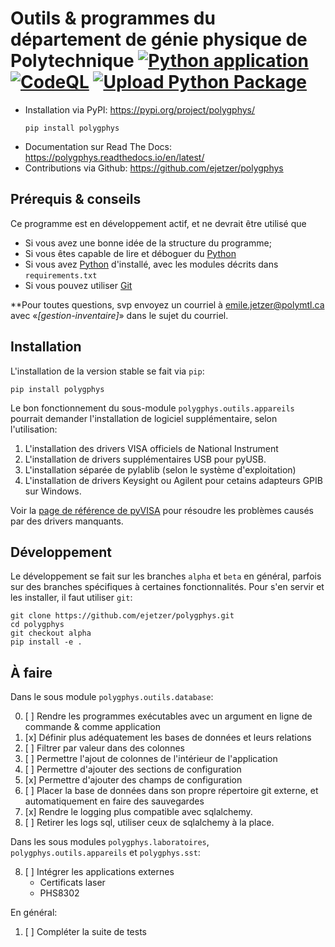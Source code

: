 # Outils & programmes du département de génie physique de Polytechnique [![Python application](https://github.com/ejetzer/polygphys/actions/workflows/python-app.yml/badge.svg)](https://github.com/ejetzer/polygphys/actions/workflows/python-app.yml) [![CodeQL](https://github.com/ejetzer/polygphys/actions/workflows/codeql-analysis.yml/badge.svg)](https://github.com/ejetzer/polygphys/actions/workflows/codeql-analysis.yml) [![Upload Python Package](https://github.com/ejetzer/polygphys/actions/workflows/python-publish.yml/badge.svg)](https://github.com/ejetzer/polygphys/actions/workflows/python-publish.yml)

- Installation via PyPI: https://pypi.org/project/polygphys/
    ```
    pip install polygphys
    ```
- Documentation sur Read The Docs: https://polygphys.readthedocs.io/en/latest/
- Contributions via Github: https://github.com/ejetzer/polygphys 



## Prérequis & conseils

Ce programme est en développement actif, et ne devrait être utilisé que

- Si vous avez une bonne idée de la structure du programme;
- Si vous êtes capable de lire et déboguer du [Python]
- Si vous avez [Python] d'installé, avec les modules décrits dans `requirements.txt`
- Si vous pouvez utiliser [Git]

**Pour toutes questions, svp envoyez un courriel à [emile.jetzer@polymtl.ca] avec «_[gestion-inventaire]_» dans le sujet du courriel.

[Python]: https://www.python.org
[Git]: https://git-scm.com/
[emile.jetzer@polymtl.ca]: mailto:emile.jetzer@polymtl.ca?subject=[gestion-inventaire]

## Installation

L'installation de la version stable se fait via `pip`:

```
pip install polygphys
```

Le bon fonctionnement du sous-module `polygphys.outils.appareils` pourrait demander l'installation de logiciel supplémentaire, selon l'utilisation:

1. L'installation des drivers VISA officiels de National Instrument
2. L'installation de drivers supplémentaires USB pour pyUSB.
3. L'installation séparée de pylablib (selon le système d'exploitation)
4. L'installation de drivers Keysight ou Agilent pour cetains adapteurs GPIB sur Windows.

Voir la [page de référence de pyVISA] pour résoudre les problèmes causés par des drivers manquants.

[page de référence de pyVISA]: https://pyvisa.readthedocs.io/projects/pyvisa-py/en/latest/installation.html


## Développement

Le développement se fait sur les branches `alpha` et `beta` en général, parfois sur des branches spécifiques à certaines fonctionnalités. Pour s'en servir et les installer, il faut utiliser `git`:

```
git clone https://github.com/ejetzer/polygphys.git
cd polygphys
git checkout alpha
pip install -e .
```

## À faire

Dans le sous module `polygphys.outils.database`:

0. [ ] Rendre les programmes exécutables avec un argument en ligne de commande & comme application
1. [x] Définir plus adéquatement les bases de données et leurs relations
1. [ ] Filtrer par valeur dans des colonnes
2. [ ] Permettre l'ajout de colonnes de l'intérieur de l'application
3. [ ] Permettre d'ajouter des sections de configuration
4. [x] Permettre d'ajouter des champs de configuration
5. [ ] Placer la base de données dans son propre répertoire git externe, et automatiquement en faire des sauvegardes
6. [x] Rendre le logging plus compatible avec sqlalchemy.
7. [ ] Retirer les logs sql, utiliser ceux de sqlalchemy à la place.

Dans les sous modules `polygphys.laboratoires`, `polygphys.outils.appareils` et `polygphys.sst`:

8. [ ] Intégrer les applications externes
    - Certificats laser
    - PHS8302

En général:

1. [ ] Compléter la suite de tests